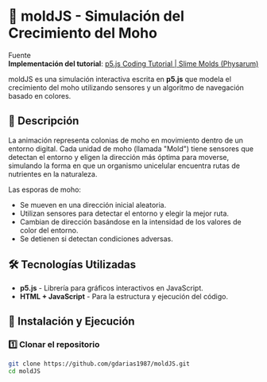 # 🦠 moldJS - Simulación del Crecimiento del Moho

Fuente \
**Implementación del tutorial**: [p5.js Coding Tutorial | Slime Molds (Physarum)](https://www.youtube.com/watch?v=VyXxSNcgDtg)

moldJS es una simulación interactiva escrita en **p5.js** que modela el crecimiento del moho utilizando sensores y un algoritmo de navegación basado en colores. 

## 🎥 Descripción

La animación representa colonias de moho en movimiento dentro de un entorno digital. Cada unidad de moho (llamada "Mold") tiene sensores que detectan el entorno y eligen la dirección más óptima para moverse, simulando la forma en que un organismo unicelular encuentra rutas de nutrientes en la naturaleza.

Las esporas de moho:
- Se mueven en una dirección inicial aleatoria.
- Utilizan sensores para detectar el entorno y elegir la mejor ruta.
- Cambian de dirección basándose en la intensidad de los valores de color del entorno.
- Se detienen si detectan condiciones adversas.

## 🛠️ Tecnologías Utilizadas

- **p5.js** - Librería para gráficos interactivos en JavaScript.
- **HTML + JavaScript** - Para la estructura y ejecución del código.

## 📀 Instalación y Ejecución

### 1️⃣ **Clonar el repositorio**
```sh
git clone https://github.com/gdarias1987/moldJS.git
cd moldJS
